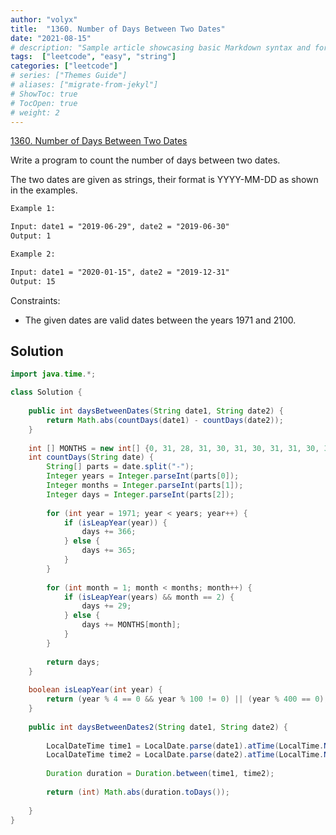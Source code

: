 ```yaml
---
author: "volyx"
title:  "1360. Number of Days Between Two Dates"
date: "2021-08-15"
# description: "Sample article showcasing basic Markdown syntax and formatting for HTML elements."
tags:  ["leetcode", "easy", "string"]
categories: ["leetcode"]
# series: ["Themes Guide"]
# aliases: ["migrate-from-jekyl"]
# ShowToc: true
# TocOpen: true
# weight: 2
---
```


[1360. Number of Days Between Two Dates](https://leetcode.com/problems/number-of-days-between-two-dates/)

Write a program to count the number of days between two dates.

The two dates are given as strings, their format is YYYY-MM-DD as shown in the examples.

```txt
Example 1:

Input: date1 = "2019-06-29", date2 = "2019-06-30"
Output: 1

Example 2:

Input: date1 = "2020-01-15", date2 = "2019-12-31"
Output: 15
```

Constraints:

- The given dates are valid dates between the years 1971 and 2100.

## Solution

```java
import java.time.*;

class Solution {
    
    public int daysBetweenDates(String date1, String date2) {
        return Math.abs(countDays(date1) - countDays(date2));
    }
    
    int [] MONTHS = new int[] {0, 31, 28, 31, 30, 31, 30, 31, 31, 30, 31, 30, 31};
    int countDays(String date) {
        String[] parts = date.split("-");
        Integer years = Integer.parseInt(parts[0]);
        Integer months = Integer.parseInt(parts[1]);
        Integer days = Integer.parseInt(parts[2]);
        
        for (int year = 1971; year < years; year++) {
            if (isLeapYear(year)) {
                days += 366;
            } else {
                days += 365;
            }
        }
        
        for (int month = 1; month < months; month++) {
            if (isLeapYear(years) && month == 2) {
                days += 29;
            } else {
                days += MONTHS[month];
            }
        }
        
        return days;
    }
    
    boolean isLeapYear(int year) {
        return (year % 4 == 0 && year % 100 != 0) || (year % 400 == 0);
    }
    
    public int daysBetweenDates2(String date1, String date2) {
        
        LocalDateTime time1 = LocalDate.parse(date1).atTime(LocalTime.NOON);
        LocalDateTime time2 = LocalDate.parse(date2).atTime(LocalTime.NOON);
        
        Duration duration = Duration.between(time1, time2);
        
        return (int) Math.abs(duration.toDays());
        
    }
}
```
